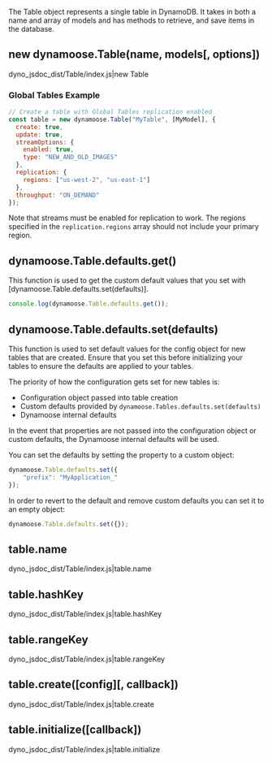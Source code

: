 The Table object represents a single table in DynamoDB. It takes in both a name and array of models and has methods to retrieve, and save items in the database.

## new dynamoose.Table(name, models[, options])

dyno_jsdoc_dist/Table/index.js|new Table

### Global Tables Example

```js
// Create a table with Global Tables replication enabled
const table = new dynamoose.Table("MyTable", [MyModel], {
  create: true,
  update: true,
  streamOptions: {
    enabled: true,
    type: "NEW_AND_OLD_IMAGES"
  },
  replication: {
    regions: ["us-west-2", "us-east-1"]
  },
  throughput: "ON_DEMAND"
});
```

Note that streams must be enabled for replication to work. The regions specified in the `replication.regions` array should not include your primary region.

## dynamoose.Table.defaults.get()

This function is used to get the custom default values that you set with [dynamoose.Table.defaults.set(defaults)].

```js
console.log(dynamoose.Table.defaults.get());
```

## dynamoose.Table.defaults.set(defaults)

This function is used to set default values for the config object for new tables that are created. Ensure that you set this before initializing your tables to ensure the defaults are applied to your tables.

The priority of how the configuration gets set for new tables is:

- Configuration object passed into table creation
- Custom defaults provided by `dynamoose.Tables.defaults.set(defaults)`
- Dynamoose internal defaults

In the event that properties are not passed into the configuration object or custom defaults, the Dynamoose internal defaults will be used.

You can set the defaults by setting the property to a custom object:

```js
dynamoose.Table.defaults.set({
	"prefix": "MyApplication_"
});
```

In order to revert to the default and remove custom defaults you can set it to an empty object:

```js
dynamoose.Table.defaults.set({});
```

## table.name

dyno_jsdoc_dist/Table/index.js|table.name

## table.hashKey

dyno_jsdoc_dist/Table/index.js|table.hashKey

## table.rangeKey

dyno_jsdoc_dist/Table/index.js|table.rangeKey

## table.create([config][, callback])

dyno_jsdoc_dist/Table/index.js|table.create

## table.initialize([callback])

dyno_jsdoc_dist/Table/index.js|table.initialize
